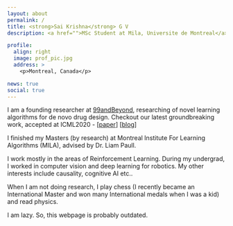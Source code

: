 ```yaml
---
layout: about
permalink: /
title: <strong>Sai Krishna</strong> G V
description: <a href="">MSc Student at Mila, Universite de Montreal</a>. Researcher

profile:
  align: right
  image: prof_pic.jpg
  address: >
    <p>Montreal, Canada</p>

news: true
social: true
---
```


I am a founding researcher at [99andBeyond](https://99andbeyond.com), researching of novel learning algorithms for 
de novo drug design. Checkout our latest groundbreaking work, accepted at ICML2020 - 
[[paper](https://arxiv.org/abs/2004.12485)]
[[blog](https://99andbeyond.com/blog.html)]

I finished my Masters (by research) at Montreal Institute For Learning Algorithms (MILA), advised by Dr. Liam Paull. 

I work mostly in the areas of Reinforcement Learning. During my undergrad, I worked in computer vision and deep learning for robotics. My other interests include causality, cognitive AI etc..

When I am not doing research, I play chess (I recently became an International Master and won many International medals when I was a kid) and read physics.

I am lazy. So, this webpage is probably outdated. 